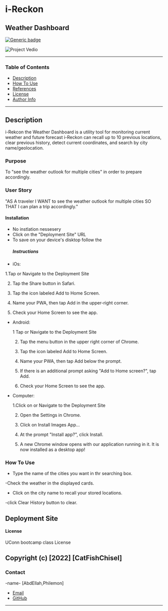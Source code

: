 # i-Reckon 

  ## Weather Dashboard


[![Generic badge](https://img.shields.io/badge/License-MIT-yellowgreen.svg)](https://shields.io/)

![Project Vedio]()


---

### Table of Contents

- [Description](#description)
- [How To Use](#how-to-use)
- [References](#references)
- [License](#license)
- [Author Info](#author-info)

---

## Description
i-Rekcon the Weather Dashboard is a utility tool for monitoring current weather and future forecast 
 i-Reckon can recall up to 10 previous locations, clear previous history, detect current coordinates, and search by city name/geolocation.


### Purpose
To "see the weather outlook for multiple cities" in order to prepare accordingly.


### User Story
"AS A traveler
I WANT to see the weather outlook for multiple cities
SO THAT I can plan a trip accordingly."
#### Installation
- No instlation nessesery
- Click on the "Deployment Site" URL 
- To save on your device's disktop follow the 
    ##### Instructions

* iOs:

 1.Tap or Navigate to the Deployment Site

  2. Tap the Share button in Safari.

  3. Tap the icon labeled Add to Home Screen.

  4. Name your PWA, then tap Add in the upper-right corner.

  5. Check your Home Screen to see the app.

* Android:

   1 Tap or Navigate to the Deployment Site

  2. Tap the menu button in the upper right corner of Chrome.

  3. Tap the icon labeled Add to Home Screen.

  4. Name your PWA, then tap Add below the prompt.

  5. If there is an additional prompt asking "Add to Home screen?", tap Add.

  6. Check your Home Screen to see the app.

* Computer:

  1.Click on or Navigate to the Deployment Site

  2. Open the Settings in Chrome.
  
  3. Click on Install Images App...

  4. At the prompt "Install app?", click Install.

  5. A new Chrome window opens with our application running in it. It is now installed as a desktop app!

### How To Use
- Type the name of the cities you want in thr searching box.

 -Check the weather in the displayed cards.

 - Click on the city name to recall your stored locations.

 -click Clear History button to clear.

## Deployment Site


#### License

UConn bootcamp class License 

Copyright (c) [2022] [CatFishChisel]
---

### Contact

-name- [AbdEllah,Philemon]

- [Email](:philemon.kirlles@gmail.com 'Email')
- [GitHub](https://github.com/PhilemonKirlles 'GitHub')
---
